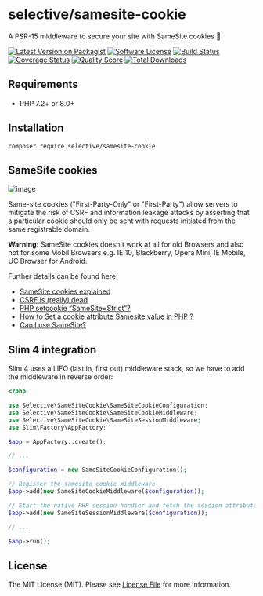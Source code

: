 # selective/samesite-cookie

A PSR-15 middleware to secure your site with SameSite cookies :cookie:

[![Latest Version on Packagist](https://img.shields.io/github/release/selective-php/samesite-cookie.svg)](https://packagist.org/packages/selective/samesite-cookie)
[![Software License](https://img.shields.io/badge/license-MIT-brightgreen.svg)](LICENSE)
[![Build Status](https://github.com/selective-php/samesite-cookie/workflows/build/badge.svg)](https://github.com/selective-php/samesite-cookie/actions)
[![Coverage Status](https://img.shields.io/scrutinizer/coverage/g/selective-php/samesite-cookie.svg)](https://scrutinizer-ci.com/g/selective-php/samesite-cookie/code-structure)
[![Quality Score](https://img.shields.io/scrutinizer/quality/g/selective-php/samesite-cookie.svg)](https://scrutinizer-ci.com/g/selective-php/samesite-cookie/?branch=master)
[![Total Downloads](https://img.shields.io/packagist/dt/selective/samesite-cookie.svg)](https://packagist.org/packages/selective/samesite-cookie/stats)


## Requirements

* PHP 7.2+ or 8.0+

## Installation

```
composer require selective/samesite-cookie
```

## SameSite cookies

![image](https://user-images.githubusercontent.com/781074/64995066-95404c80-d8da-11e9-975f-bdbbf55bd311.png)

Same-site cookies ("First-Party-Only" or "First-Party") allow servers to mitigate 
the risk of CSRF and information leakage attacks by asserting that a particular 
cookie should only be sent with requests initiated from the same registrable domain.

**Warning:** SameSite cookies doesn't work at all for old Browsers and 
also not for some Mobil Browsers e.g. IE 10, Blackberry, Opera Mini, 
IE Mobile, UC Browser for Android.

Further details can be found here:

* [SameSite cookies explained](https://web.dev/samesite-cookies-explained)
* [CSRF is (really) dead](https://scotthelme.co.uk/csrf-is-really-dead/)
* [PHP setcookie “SameSite=Strict”?](https://stackoverflow.com/questions/39750906/php-setcookie-samesite-strict)
* [How to Set a cookie attribute Samesite value in PHP ?](https://www.tutorialshore.com/how-to-set-a-cookie-attribute-samesite-value-in-php/)
* [Can I use SameSite?](https://caniuse.com/#feat=same-site-cookie-attribute)

## Slim 4 integration

Slim 4 uses a LIFO (last in, first out) middleware stack,
so we have to add the middleware in reverse order:

```php
<?php

use Selective\SameSiteCookie\SameSiteCookieConfiguration;
use Selective\SameSiteCookie\SameSiteCookieMiddleware;
use Selective\SameSiteCookie\SameSiteSessionMiddleware;
use Slim\Factory\AppFactory;

$app = AppFactory::create();

// ...

$configuration = new SameSiteCookieConfiguration();

// Register the samesite cookie middleware
$app->add(new SameSiteCookieMiddleware($configuration));

// Start the native PHP session handler and fetch the session attributes
$app->add(new SameSiteSessionMiddleware($configuration));

// ...

$app->run();
```

## License

The MIT License (MIT). Please see [License File](LICENSE) for more information.

